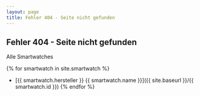 ```yaml
---
layout: page
title: Fehler 404 - Seite nicht gefunden
---
```


## Fehler 404 - Seite nicht gefunden

Alle Smartwatches

{% for smartwatch in site.smartwatch %}
* [{{ smartwatch.hersteller }} {{ smartwatch.name }}]({{ site.baseurl }}/{{ smartwatch.id }})
{% endfor %}
